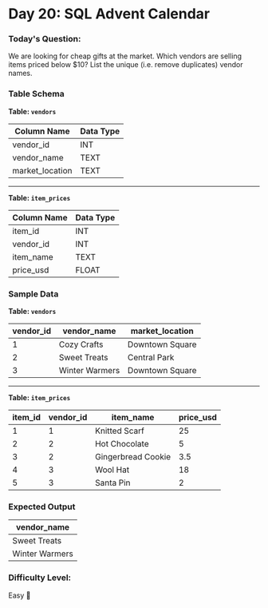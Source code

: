 # Day 20: SQL Advent Calendar

### Today's Question:
We are looking for cheap gifts at the market. Which vendors are selling items priced below $10? List the unique (i.e. remove duplicates) vendor names.

### Table Schema

**Table: `vendors`**

| Column Name      | Data Type   |
|-----------------|-------------|
| vendor_id        | INT         |
| vendor_name      | TEXT        |
| market_location | TEXT        |

---

**Table: `item_prices`**

| Column Name      | Data Type    |
|-----------------|--------------|
| item_id          | INT          |
| vendor_id        | INT          |
| item_name        | TEXT         |
| price_usd        | FLOAT        |

### Sample Data

**Table: `vendors`**

| vendor_id | vendor_name      | market_location      |
|-----------|------------------|----------------------|
| 1         | Cozy Crafts       | Downtown Square      |
| 2         | Sweet Treats      | Central Park         |
| 3         | Winter Warmers    | Downtown Square      |

---

**Table: `item_prices`**

| item_id  | vendor_id | item_name        | price_usd  |
|----------|-----------|-----------------|------------|
| 1        | 1         | Knitted Scarf    | 25         |
| 2        | 2         | Hot Chocolate    | 5          |
| 3        | 2         | Gingerbread Cookie | 3.5        |
| 4        | 3         | Wool Hat         | 18         |
| 5        | 3         | Santa Pin        | 2          |

### Expected Output

| vendor_name      |
|-----------------|
| Sweet Treats     |
| Winter Warmers   |

### Difficulty Level:
Easy 🎅
